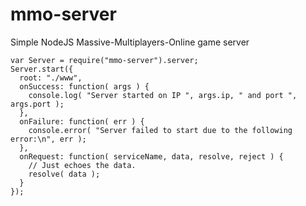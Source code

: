 # mmo-server
Simple NodeJS Massive-Multiplayers-Online game server

```
var Server = require("mmo-server").server;
Server.start({
  root: "./www",
  onSuccess: function( args ) {
    console.log( "Server started on IP ", args.ip, " and port ", args.port );
  },
  onFailure: function( err ) {
    console.error( "Server failed to start due to the following error:\n", err );
  },
  onRequest: function( serviceName, data, resolve, reject ) {
    // Just echoes the data.
    resolve( data );
  }
});
```
